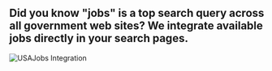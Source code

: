 ## Did you know "jobs" is a top search query across all government web sites? We integrate available jobs directly in your search pages.

![USAJobs Integration](https://d3qcdigd1fhos0.cloudfront.net/blog/img/promo-govbox.png "USAJobs Integration")
